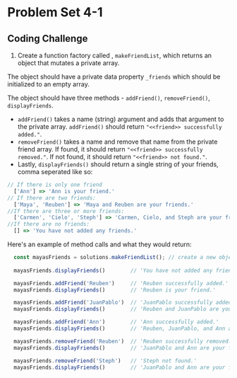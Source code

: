 # Problem Set 4-1
## Coding Challenge

1. Create a function factory called , `makeFriendList`, which returns an object that mutates a private array. 

The object should have a private data property `_friends` which should be initialized to an empty array.

The object should have three methods - `addFriend()`, `removeFriend()`, `displayFriends`.
  * `addFriend()` takes a name (string) argument and adds that argument to the private array. `addFriend()` should return `"<<friend>> successfully added."`. 
  * `removeFriend()`  takes a name and remove that name from the private friend array. If found, it should return `"<<friend>> successfully removed."`. If not found, it should return `"<<friend>> not found."`. 
  * Lastly, `displayFriends()` should return a single string of your friends, comma seperated like so:
  ```js
  // If there is only one friend 
    ['Ann'] => 'Ann is your friend.' 
  // If there are two friends:
    ['Maya', 'Reuben'] => 'Maya and Reuben are your friends.'
  //If there are three or more friends:
    ['Carmen', 'Cielo', 'Steph'] => 'Carmen, Cielo, and Steph are your friends.'
  //If there are no friends:
    [] => 'You have not added any friends.'
  ```

Here's an example of method calls and what they would return:
```js
  const mayasFriends = solutions.makeFriendList(); // create a new object with a property of an empty array
  
  mayasFriends.displayFriends()        // 'You have not added any friends.'

  mayasFriends.addFriend('Reuben')     // 'Reuben successfully added.'
  mayasFriends.displayFriends()        // 'Reuben is your friend.'

  mayasFriends.addFriend('JuanPablo')  // 'JuanPablo successfully added.'
  mayasFriends.displayFriends()        // 'Reuben and JuanPablo are your friends.'

  mayasFriends.addFriend('Ann')        // 'Ann successfully added.'
  mayasFriends.displayFriends()        // 'Reuben, JuanPablo, and Ann are your friends.'

  mayasFriends.removeFriend('Reuben')  // 'Reuben successfully removed.'
  mayasFriends.displayFriends()        // 'JuanPablo and Ann are your friends.'

  mayasFriends.removeFriend('Steph')   // 'Steph not found.'
  mayasFriends.displayFriends()        // 'JuanPablo and Ann are your friends.'
```
